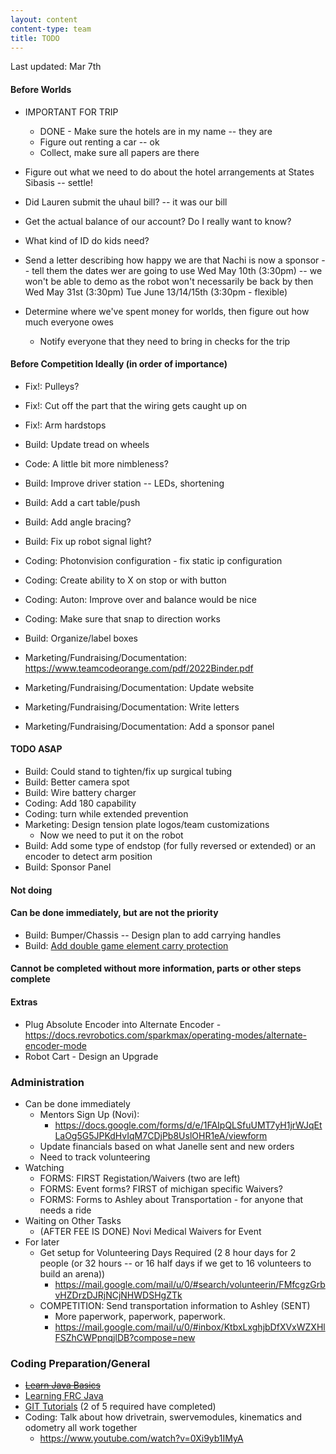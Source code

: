 ```yaml
---
layout: content
content-type: team
title: TODO
---
```

Last updated: Mar 7th


#### Before Worlds
* IMPORTANT FOR TRIP
    * DONE - Make sure the hotels are in my name -- they are
    * Figure out renting a car -- ok
    * Collect, make sure all papers are there 

* Figure out what we need to do about the hotel arrangements at States Sibasis -- settle!
* Did Lauren submit the uhaul bill? -- it was our bill
* Get the actual balance of our account? Do I really want to know?
* What kind of ID do kids need?

* Send a letter describing how happy we are that Nachi is now a sponsor -- tell them the dates wer are going to use
    Wed May 10th (3:30pm) -- we won't be able to demo as the robot won't necessarily be back by then
    Wed May 31st (3:30pm)
    Tue June 13/14/15th (3:30pm - flexible)
    
* Determine where we've spent money for worlds, then figure out how much everyone owes
    * Notify everyone that they need to bring in checks for the trip



#### Before Competition Ideally (in order of importance)
* Fix!: Pulleys?
* Fix!: Cut off the part that the wiring gets caught up on
* Fix!: Arm hardstops
* Build: Update tread on wheels
* Code: A little bit more nimbleness?

* Build: Improve driver station -- LEDs, shortening
* Build: Add a cart table/push
* Build: Add angle bracing?
* Build: Fix up robot signal light?
* Coding: Photonvision configuration - fix static ip configuration
* Coding: Create ability to X on stop or with button
* Coding: Auton: Improve over and balance would be nice
* Coding: Make sure that snap to direction works
* Build: Organize/label boxes
* Marketing/Fundraising/Documentation: https://www.teamcodeorange.com/pdf/2022Binder.pdf
* Marketing/Fundraising/Documentation: Update website
* Marketing/Fundraising/Documentation: Write letters
* Marketing/Fundraising/Documentation: Add a sponsor panel

#### TODO ASAP
* Build: Could stand to tighten/fix up surgical tubing
* Build: Better camera spot 
* Build: Wire battery charger    
* Coding: Add 180 capability
* Coding: turn while extended prevention
* Marketing: Design tension plate logos/team customizations
    * Now we need to put it on the robot
* Build: Add some type of endstop (for fully reversed or extended) or an encoder to detect arm position
* Build: Sponsor Panel

#### Not doing

#### Can be done immediately, but are not the priority
* Build: Bumper/Chassis -- Design plan to add carrying handles 
* Build: [Add double game element carry protection](https://youtu.be/HqV5bPj1rbc?t=1246)

#### Cannot be completed without more information, parts or other steps complete


#### Extras
* Plug Absolute Encoder into Alternate Encoder - https://docs.revrobotics.com/sparkmax/operating-modes/alternate-encoder-mode
* Robot Cart - Design an Upgrade 

### Administration
* Can be done immediately    
    * Mentors Sign Up (Novi):
        * https://docs.google.com/forms/d/e/1FAIpQLSfuUMT7yH1jrWJqEtLaOg5G5JPKdHvIqM7CDjPb8UslOHR1eA/viewform    
    * Update financials based on what Janelle sent and new orders 
    * Need to track volunteering
* Watching
    * FORMS: FIRST Registation/Waivers (two are left)
    * FORMS: Event forms? FIRST of michigan specific Waivers?
    * FORMS: Forms to Ashley about Transportation - for anyone that needs a ride
* Waiting on Other Tasks
    * (AFTER FEE IS DONE) Novi Medical Waivers for Event
* For later
    * Get setup for Volunteering Days Required (2 8 hour days for 2 people (or 32 hours -- or 16 half days if we get to 16 volunteers to build an arena))
        * https://mail.google.com/mail/u/0/#search/volunteerin/FMfcgzGrbvHZDrzDJRjNCjNHWDSHgZTk
    * COMPETITION: Send transportation information to Ashley (SENT) 
        * More paperwork, paperwork, paperwork.
        * https://mail.google.com/mail/u/0/#inbox/KtbxLxghjbDfXVxWZXHlFSZhCWPpnqjlDB?compose=new


### Coding Preparation/General
* ~~[Learn Java Basics](tutorials/java)~~
* [Learning FRC Java](tutorials/frc-java)
* [GIT Tutorials](tutorials/git) (2 of 5 required have completed)
* Coding: Talk about how drivetrain, swervemodules, kinematics and odometry all work together
    * https://www.youtube.com/watch?v=0Xi9yb1IMyA

